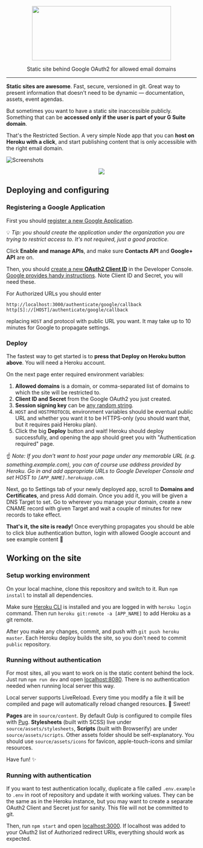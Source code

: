 <p align="center"><img height="144" width="368" src="https://user-images.githubusercontent.com/218656/29310158-9811c7a2-81a4-11e7-80cb-3f72752bdee6.png"></p>
<p align="center">Static site behind Google OAuth2 for allowed email domains</p>

---

**Static sites are awesome**. Fast, secure, versioned in git. Great way to present information that doesn't need to be dynamic — documentation, assets, event agendas.

But sometimes you want to have a static site inaccessible publicly. Something that can be **accessed only if the user is part of your G Suite domain**.

That's the Restricted Section. A very simple Node app that you can **host on Heroku with a click**, and start publishing content that is only accessible with the right email domain.

![Screenshots](https://user-images.githubusercontent.com/218656/29317628-c177bdd4-81c4-11e7-9c6e-4129d01b58f8.png)

<p align="center">
  <a href="https://heroku.com/deploy"><img src="https://www.herokucdn.com/deploy/button.svg" /></a>
</p>

## Deploying and configuring

### Registering a Google Application

 First you should [register a new Google Application](https://console.developers.google.com/projectcreate). 
 
 💡 *Tip: you should create the application under the organization you are trying to restrict access to. It's not required, just a good practice.*
 
 Click **Enable and manage APIs**, and make sure **Contacts API** and **Google+ API** are on.
 
 Then, you should [create a new **OAuth2 Client ID**](https://console.developers.google.com/apis/credentials/oauthclient) in the Developer Console. [Google provides handy instructions](https://developers.google.com/identity/sign-in/web/devconsole-project). Note Client ID and Secret, you will need these. 
 
 For Authorized URLs you should enter 
 ```
 http://localhost:3000/authenticate/google/callback
 http[S]://[HOST]/authenticate/google/callback
 ```
 replacing `HOST` and protocol with public URL you want. It may take up to 10 minutes for Google to propagate settings.
 
 ### Deploy

The fastest way to get started is to **press that Deploy on Heroku button above**. You will need a Heroku account. 

On the next page enter required environment variables:

1. **Allowed domains** is a domain, or comma-separated list of domains to which the site will be restricted to.
2. **Client ID and Secret** from the Google OAuth2 you just created.
3. **Session signing key** can be [any random string](https://www.random.org/strings/?num=1&len=16&digits=on&upperalpha=on&loweralpha=on&unique=off&format=html&rnd=new).
4. `HOST` and `HOSTPROTOCOL` environment variables should be eventual public URL and whether you want it to be HTTPS-only (you should want that, but it requires paid Heroku plan).
5. Click the big **Deploy** button and wait! Heroku should deploy successfully, and opening the app should greet you with "Authentication required" page.

☝️ *Note: If you don't want to host your page under any memorable URL (e.g. something.example.com), you can of course use address provided by Heroku. Go in and add appropriate URLs to Google Developer Console and set HOST to `[APP_NAME].herokuapp.com`.*

Next, go to Settings tab of your newly deployed app, scroll to **Domains and Certificates**, and press Add domain. Once you add it, you will be given a DNS Target to set. Go to wherever you manage your domain, create a new CNAME record with given Target and wait a couple of minutes for new records to take effect.

**That's it, the site is ready!** Once everything propagates you should be able to click blue authentication button, login with allowed Google account and see example content 🎉

## Working on the site

### Setup working environment

On your local machine, clone this repository and switch to it. Run `npm install` to install all dependencies.

Make sure [Heroku CLI](https://devcenter.heroku.com/articles/heroku-cli) is installed and you are logged in with `heroku login` command. Then run `heroku git:remote -a [APP_NAME]` to add Heroku as a git remote.

After you make any changes, commit, and push with `git push heroku master`. Each Heroku deploy builds the site, so you don't need to commit `public` repository.

### Running without authentication

For most sites, all you want to work on is the static content behind the lock. Just run `npm run dev` and open [localhost:8080](http://localhost:8080). There is no authentication needed when running local server this way.

Local server supports LiveReload. Every time you modify a file it will be compiled and page will automatically reload changed resources. 🍭 Sweet!

**Pages** are in `source/content`. By default Gulp is configured to compile files with [Pug](https://pugjs.org/api/getting-started.html). **Stylesheets** (built with SCSS) live under `source/assets/stylesheets`, **Scripts** (built with Browserify) are under `source/assets/scripts`. Other assets folder should be self-explanatory. You should use `source/assets/icons` for favicon, apple-touch-icons and similar resources.

Have fun! ✨

### Running with authentication

If you want to test authentication locally, duplicate a file called `.env.example` to `.env` in root of repository and update it with working values. They can be the same as in the Heroku instance, but you may want to create a separate OAuth2 Client and Secret just for sanity. This file will not be committed to git.

Then, run `npm start` and open [localhost:3000](http://localhost:3000). If localhost was added to your OAuth2 list of Authorized redirect URIs, everything should work as expected.

